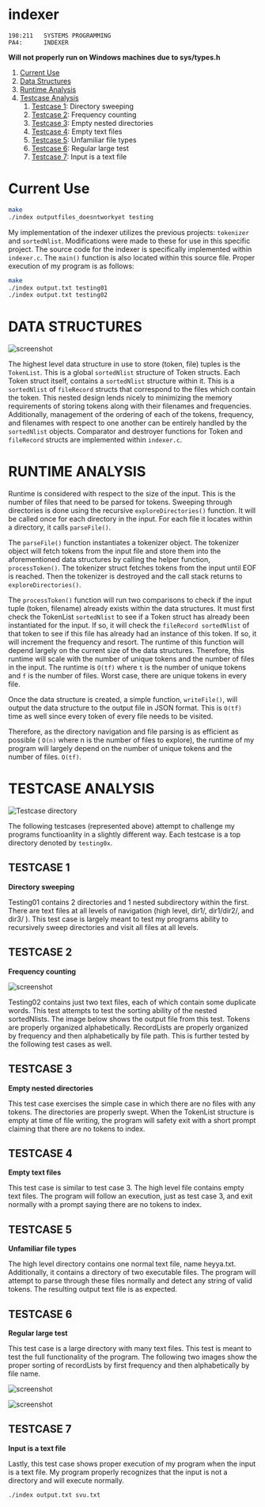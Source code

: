 # indexer

	198:211   SYSTEMS PROGRAMMING
	PA4:      INDEXER

__Will not properly run on Windows machines due to sys/types.h__


1. [Current Use](#current-use)
1. [Data Structures](#data-structures)
1. [Runtime Analysis](#runtime-analysis)
1. [Testcase Analysis](#testcase-analysis)
	1. [Testcase 1](#testcase-1): Directory sweeping
	1. [Testcase 2](#testcase-2): Frequency counting
	1. [Testcase 3](#testcase-3): Empty nested directories
	1. [Testcase 4](#testcase-4): Empty text files
	1. [Testcase 5](#testcase-5): Unfamiliar file types
	1. [Testcase 6](#testcase-6): Regular large test
	1. [Testcase 7](#testcase-7): Input is a text file


# Current Use

```sh
make 
./index outputfiles_doesntworkyet testing 
```

My  implementation of the indexer utilizes the previous projects: `tokenizer` and `sortedNlist`. Modifications were made to these for use in this specific project. The source code for the indexer is specifically implemented within `indexer.c`. The `main()` function is also located  within this source file. Proper execution of my program is as follows:

```sh
make 
./index output.txt testing01
./index output.txt testing02
```

# DATA STRUCTURES 

![screenshot](images/structures.png)

The highest level data structure in use to store (token, file) tuples is the `TokenList`. This is a global `sortedNlist` structure of Token structs. Each Token struct itself, contains a `sortedNlist` structure within it.  This is a `sortedNlist` of `fileRecord` structs that correspond to the files which contain the token. This nested design lends nicely to minimizing the memory requirements of storing tokens along with their filenames and frequencies. Additionally, management of the ordering of each of the tokens, frequency, and filenames with  respect to one another can be entirely handled by the `sortedNlist` objects. Comparator and  destroyer functions for Token and `fileRecord` structs are implemented within `indexer.c`.    


# RUNTIME ANALYSIS 

Runtime is considered with respect to the size of the input. This is the number of files that need to be parsed for tokens. Sweeping through directories is done using the recursive `exploreDirectories()` function. It will be called once for each directory in the input. For each file it locates within a  directory, it calls `parseFile()`.

The `parseFile()` function instantiates a tokenizer object. The tokenizer object will fetch tokens from the input file and store them into the aforementioned data structures by  calling the helper function, `processToken()`. The tokenizer struct fetches tokens from the  input until EOF is reached.  Then the tokenizer is destroyed and the call stack returns to `exploreDirectories()`.

The `processToken()` function will run two comparisons  to check if the input tuple (token, filename) already exists within the data structures. It must first check the TokenList  `sortedNlist` to see if a Token struct has already been instantiated for the input. If so, it will  check the `fileRecord sortedNlist` of that token to see if this file has already had an instance of  this token.  If so, it will increment the frequency and resort. The runtime of this function will  depend largely on the current size of the data structures. Therefore, this runtime will scale with the number of unique tokens and the number of files in the input. The runtime is `O(tf)` where `t` is the number of unique tokens and `f` is the number of files. Worst case, there are unique tokens in every file.

Once the data structure is created, a simple function, `writeFile()`, will output the data  structure to the output file in JSON format.  This is `O(tf)` time as well since every token of  every file needs to be visited.

Therefore, as the directory navigation and file parsing is as efficient as possible ( `O(n)`  where n is the number of files to explore), the runtime of my program will largely depend on  the number of unique tokens and the number of files.  `O(tf)`. 
  

# TESTCASE ANALYSIS 

![Testcase directory](images/testDirs.png)

The following testcases (represented above) attempt  to  challenge  my  programs  functioanlity  in  a  slightly  different  way. Each testcase is a top directory denoted  by `testing0x`. 


## TESTCASE 1

__Directory sweeping__

Testing01 contains 2 directories and 1 nested subdirectory  within  the  first.    There  are  text  files  at  all  levels  of  navigation  (high level, dir1/, dir1/dir2/, and dir3/ ).  This test case is largely  meant  to  test  my  programs  ability  to  recursively  sweep  directories and visit all files at all levels.   

 
## TESTCASE 2

__Frequency counting__

![screenshot](images/token_order.png)

Testing02 contains just two text files, each of which contain  some  duplicate  words. This  test  attempts  to test the  sorting  ability of the nested sortedNlists. The image below shows the output file from this test. Tokens are properly organized alphabetically.    RecordLists  are  properly organized by frequency and then alphabetically by file path. This is further tested by the following test cases as well.    


## TESTCASE 3

__Empty nested directories__

This test case exercises the simple case in which there are no files with any tokens.  The  directories are properly swept.  When the TokenList structure is empty at time of file writing,  the program will safety exit with a short prompt claiming that there are no tokens to index. 


## TESTCASE 4

__Empty text files__

This test case is similar to test case 3.  The high level file contains empty text files.  The  program will follow an execution, just as test case 3, and exit normally with a prompt saying  there are no tokens to index. 


## TESTCASE 5

__Unfamiliar file types__

The high level directory contains one normal text file, name heyya.txt.  Additionally, it  contains a directory of two executable files.  The program will attempt to parse through these  files normally and detect any string of valid tokens.  The resulting output text file is as expected.    


## TESTCASE 6

__Regular large test__

This test case is a large directory with many text files.  This test is meant to test the full  functionality of the program.  The following two images show the proper sorting of recordLists  by first frequency and then alphabetically by file name.   

![screenshot](images/freq_order.png)

![screenshot](images/alpha_order.png)


## TESTCASE 7

__Input is a text file__

Lastly, this test case shows proper execution of my program when the input is a text file.   My program properly recognizes that the input is not a directory and will execute normally. 

 ```sh
./index output.txt svu.txt 
```
